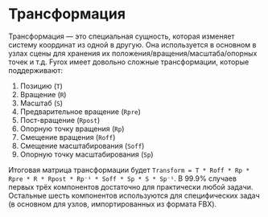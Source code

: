 # Трансформация

Трансформация — это специальная сущность, которая изменяет систему координат из одной в другую. Она используется в основном в узлах сцены для хранения их положения/вращения/масштаба/опорных точек и т.д. Fyrox имеет довольно сложные трансформации, которые поддерживают:

1) Позицию (`T`)
2) Вращение (`R`)
3) Масштаб (`S`)
4) Предварительное вращение (`Rpre`)
5) Пост-вращение (`Rpost`)
6) Опорную точку вращения (`Rp`)
7) Смещение вращения (`Roff`)
8) Смещение масштабирования (`Soff`)
9) Опорную точку масштабирования (`Sp`)

Итоговая матрица трансформации будет `Transform = T * Roff * Rp * Rpre * R * Rpost * Rp⁻¹ * Soff * Sp * S * Sp⁻¹`. В 99.9% случаев первых трёх компонентов достаточно для практически любой задачи. Остальные шесть компонентов используются для специфических задач (в основном для узлов, импортированных из формата FBX).